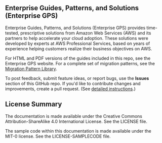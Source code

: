 ## Enterprise Guides, Patterns, and Solutions (Enterprise GPS)

Enterprise Guides, Patterns, and Solutions (Enterprise GPS) provides time-tested, prescriptive solutions from Amazon Web Services (AWS) and its partners to help accelerate your cloud adoption. These solutions were developed by experts at AWS Professional Services, based on years of experience helping customers realize their business objectives on AWS. 

For HTML and PDF versions of the guides included in this repo, see the Enterprise GPS website. For a complete set of migration patterns, see the [Migration Pattern Library](https://mpl-proserve.amazonaws.com/).

To post feedback, submit feature ideas, or report bugs, use the **Issues** section of this GitHub repo. If you'd like to contribute changes and improvements, create a pull request. (See [detailed instructions](https://aws.amazon.com/blogs/aws/aws-documentation-is-now-open-source-and-on-github/).) 

## License Summary

The documentation is made available under the Creative Commons Attribution-ShareAlike 4.0 International License. See the LICENSE file.

The sample code within this documentation is made available under the MIT-0 license. See the LICENSE-SAMPLECODE file.
